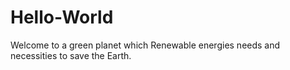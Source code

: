 # Hello-World
Welcome to a green planet which Renewable energies needs and necessities to save the Earth.
